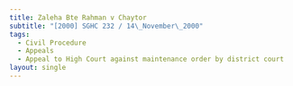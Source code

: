 ```yaml
---
title: Zaleha Bte Rahman v Chaytor
subtitle: "[2000] SGHC 232 / 14\_November\_2000"
tags:
  - Civil Procedure
  - Appeals
  - Appeal to High Court against maintenance order by district court
layout: single
---
```


